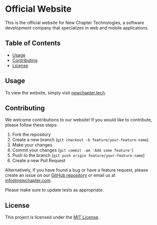 # Official Website

This is the official website for New Chapter Technologies, a software development company that specializes in web and mobile applications.

## Table of Contents

- [Usage](#usage)
- [Contributing](#contributing)
- [License](#license)

## Usage

To view the website, simply visit [newchapter.tech](https://newchapter.tech/).

## Contributing

We welcome contributions to our website! If you would like to contribute, please follow these steps:

1. Fork the repository
2. Create a new branch (`git checkout -b feature/your-feature-name`)
3. Make your changes
4. Commit your changes (`git commit -am 'Add some feature'`)
5. Push to the branch (`git push origin feature/your-feature-name`)
6. Create a new Pull Request

Alternatively, if you have found a bug or have a feature request, please create an issue on our [GitHub repository](https://github.com/newchaptertech/website/issues) or email us at info@newchapter.com.

Please make sure to update tests as appropriate.

## License

This project is licensed under the [MIT License](LICENSE.md).